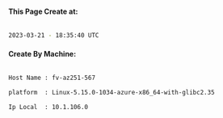 
   
#### This Page Create at:

```bash

2023-03-21 - 18:35:40 UTC

```

#### Create By Machine:

```bash

Host Name : fv-az251-567

platform  : Linux-5.15.0-1034-azure-x86_64-with-glibc2.35

Ip Local  : 10.1.106.0

```

